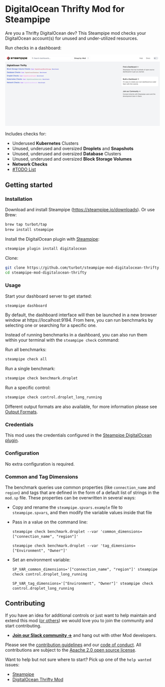 # DigitalOcean Thrifty Mod for Steampipe

Are you a Thrifty DigitalOcean dev? This Steampipe mod checks your DigitalOcean account(s) for unused and under-utilized resources.

Run checks in a dashboard:

![image](https://raw.githubusercontent.com/turbot/steampipe-mod-digitalocean-thrifty/main/docs/digitalocean_thrifty_dashboard.png)

Includes checks for:

- Underused **Kubernetes** Clusters
- Unused, underused and oversized **Droplets** and **Snapshots**
- Unused, underused and oversized **Database** Clusters
- Unused, underused and oversized **Block Storage Volumes**
- **Network Checks**
- [#TODO List](https://github.com/turbot/steampipe-mod-digitalocean-thrifty/issues?q=is%3Aissue+is%3Aopen+label%3A%22good+first+issue%22)

## Getting started

### Installation

Download and install Steampipe (https://steampipe.io/downloads). Or use Brew:

```sh
brew tap turbot/tap
brew install steampipe
```

Install the DigitalOcean plugin with [Steampipe](https://steampipe.io):

```sh
steampipe plugin install digitalocean
```

Clone:

```sh
git clone https://github.com/turbot/steampipe-mod-digitalocean-thrifty.git
cd steampipe-mod-digitalocean-thrifty
```

### Usage

Start your dashboard server to get started:

```sh
steampipe dashboard
```

By default, the dashboard interface will then be launched in a new browser
window at https://localhost:9194. From here, you can run benchmarks by
selecting one or searching for a specific one.

Instead of running benchmarks in a dashboard, you can also run them within your
terminal with the `steampipe check` command:

Run all benchmarks:

```sh
steampipe check all
```

Run a single benchmark:

```sh
steampipe check benchmark.droplet
```

Run a specific control:

```sh
steampipe check control.droplet_long_running
```

Different output formats are also available, for more information please see
[Output Formats](https://steampipe.io/docs/reference/cli/check#output-formats).

### Credentials

This mod uses the credentials configured in the [Steampipe DigitalOcean plugin](https://hub.steampipe.io/plugins/turbot/digitalocean).

### Configuration

No extra configuration is required.

### Common and Tag Dimensions

The benchmark queries use common properties (like `connection_name` and `region`) and tags that are defined in the form of a default list of strings in the `mod.sp` file. These properties can be overwritten in several ways:

- Copy and rename the `steampipe.spvars.example` file to `steampipe.spvars`, and then modify the variable values inside that file
- Pass in a value on the command line:

  ```shell
  steampipe check benchmark.droplet --var 'common_dimensions=["connection_name", "region"]'
  ```

  ```shell
  steampipe check benchmark.droplet --var 'tag_dimensions=["Environment", "Owner"]'
  ```

- Set an environment variable:

  ```shell
  SP_VAR_common_dimensions='["connection_name", "region"]' steampipe check control.droplet_long_running
  ```

  ```shell
  SP_VAR_tag_dimensions='["Environment", "Owner"]' steampipe check control.droplet_long_running
  ```

## Contributing

If you have an idea for additional controls or just want to help maintain and extend this mod ([or others](https://github.com/topics/steampipe-mod)) we would love you to join the community and start contributing.

- **[Join our Slack community →](https://steampipe.io/community/join)** and hang out with other Mod developers.

Please see the [contribution guidelines](https://github.com/turbot/steampipe/blob/main/CONTRIBUTING.md) and our [code of conduct](https://github.com/turbot/steampipe/blob/main/CODE_OF_CONDUCT.md). All contributions are subject to the [Apache 2.0 open source license](https://github.com/turbot/steampipe-mod-digitalocean-thrifty/blob/main/LICENSE).

Want to help but not sure where to start? Pick up one of the `help wanted` issues:

- [Steampipe](https://github.com/turbot/steampipe/labels/help%20wanted)
- [DigitalOcean Thrifty Mod](https://github.com/turbot/steampipe-mod-digitalocean-thrifty/labels/help%20wanted)

